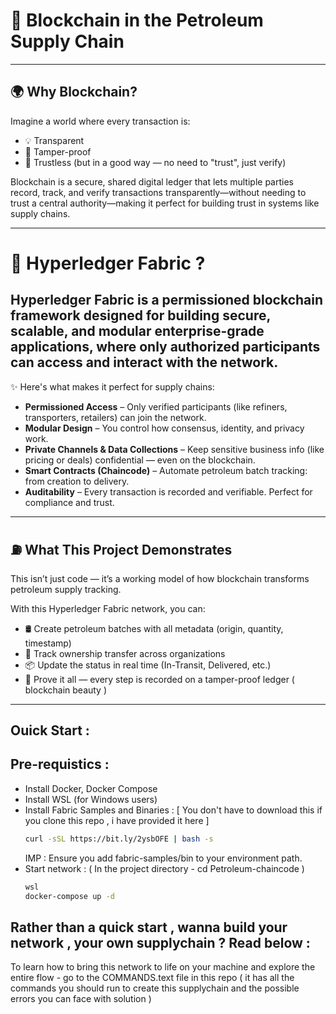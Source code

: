 # 🔗 Blockchain in the Petroleum Supply Chain
---
## 🌍 Why Blockchain?

Imagine a world where every transaction is:
- 💡 Transparent
- 🔐 Tamper-proof
- 🤝 Trustless (but in a good way — no need to "trust", just verify)

Blockchain is a secure, shared digital ledger that lets multiple parties record, track, and verify transactions transparently—without needing to trust a central authority—making it perfect for building trust in systems like supply chains.

---

# 🔧  Hyperledger Fabric ?
## Hyperledger Fabric is a permissioned blockchain framework designed for building secure, scalable, and modular enterprise-grade applications, where only authorized participants can access and interact with the network.

✨ Here's what makes it perfect for supply chains:

- **Permissioned Access** – Only verified participants (like refiners, transporters, retailers) can join the network.
- **Modular Design** – You control how consensus, identity, and privacy work.
- **Private Channels & Data Collections** – Keep sensitive business info (like pricing or deals) confidential — even on the blockchain.
- **Smart Contracts (Chaincode)** – Automate petroleum batch tracking: from creation to delivery.
- **Auditability** – Every transaction is recorded and verifiable. Perfect for compliance and trust.

---

## ⛽ What This Project Demonstrates

This isn’t just code — it’s a working model of how blockchain transforms petroleum supply tracking.

With this Hyperledger Fabric network, you can:
- 🛢️ Create petroleum batches with all metadata (origin, quantity, timestamp)
- 🚛 Track ownership transfer across organizations
- 📦 Update the status in real time (In-Transit, Delivered, etc.)
- 🧾 Prove it all — every step is recorded on a tamper-proof ledger ( blockchain beauty )

---
## Ouick Start :
## Pre-requistics :
  - Install Docker, Docker Compose
  - Install WSL (for Windows users)
  - Install Fabric Samples and Binaries :  [ You don't have to download this if you clone this repo , i have provided it here ]
    ``` bash
    curl -sSL https://bit.ly/2ysbOFE | bash -s
    ```
    IMP : Ensure you add fabric-samples/bin to your environment path.
  - Start network : ( In the project directory - cd Petroleum-chaincode )
     ``` bash
     wsl
     docker-compose up -d
     ```

## Rather than a quick start , wanna build your network , your own supplychain ? Read below :

To learn how to bring this network to life on your machine and explore the entire flow - go to the COMMANDS.text file in this repo ( it has all the commands you should run to create this supplychain and the possible errors you can face with solution )



